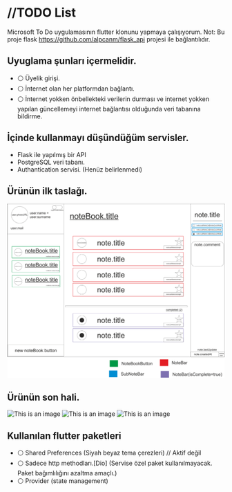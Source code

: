 # //TODO List

Microsoft To Do uygulamasının flutter klonunu yapmaya çalışıyorum.
Not: Bu proje flask https://github.com/alpcanm/flask_api projesi ile bağlantılıdır.

## Uyuglama şunları içermelidir.

- :white_circle: Üyelik girişi.
- :white_circle: İnternet olan her platformdan bağlantı.
- :white_circle: İnternet yokken önbellekteki verilerin durması ve internet yokken yapılan güncellemeyi internet bağlantısı olduğunda veri tabanına bildirme.


## İçinde kullanmayı düşündüğüm servisler.

- Flask ile yapılmış bir API 
- PostgreSQL veri tabanı.
- Authantication servisi. (Henüz belirlenmedi)
## Ürünün ilk taslağı.
![This is an image](readme_image/taslak1.png)


## Ürünün son hali.
![This is an image](readme_image/iamage1.PNG)
![This is an image](readme_image/iamage2.PNG)
![This is an image](readme_image/iamage3.PNG)
## Kullanılan flutter paketleri

- :white_circle: Shared Preferences (Siyah beyaz tema çerezleri) // Aktif değil
- :white_circle: Sadece http methodları.[Dio] (Servise özel paket kullanılmayacak. Paket bağımlılığını azaltma amaçlı.)
- :white_circle: Provider (state management)

